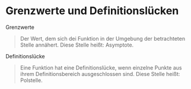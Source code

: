 # Grenzwerte und Definitionslücken
Grenzwerte
> Der Wert, dem sich dei Funktion in der Umgebung der betrachteten Stelle annähert. Diese Stelle heißt: Asymptote.

Definitionslücke
> Eine Funktion hat eine Definitionslücke, wenn einzelne Punkte aus ihrem Definitionsbereich ausgeschlossen sind. Diese Stelle heißt: Polstelle.
